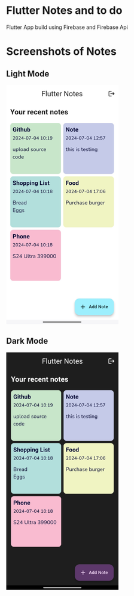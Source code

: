 
# Flutter Notes and to do 
Flutter App build using Firebase and Firebase Api 

# Screenshots of Notes 
## Light Mode
<img src="./assets/Screenshots/Screenshot_20240704_211114.jpg" style="width: 300px; height:550;">
<!-- 
![Notes App Screenshot](./assets/Screenshots/Screenshot_20240704_211114.jpg)) -->

## Dark Mode
<img src="./assets/Screenshots/Screenshot_20240704_211107.jpg" style="width: 300px; height:550;">
